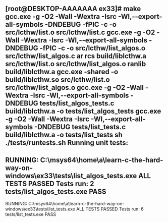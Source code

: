 [root@DESKTOP-AAAAAAA ex33]# make
gcc.exe -g -O2 -Wall -Wextra -Isrc -Wl,--export-all-symbols -DNDEBUG  -fPIC   -c -o src/lcthw/list.o src/lcthw/list.c
gcc.exe -g -O2 -Wall -Wextra -Isrc -Wl,--export-all-symbols -DNDEBUG  -fPIC   -c -o src/lcthw/list_algos.o src/lcthw/list_algos.c
ar rcs build/liblcthw.a src/lcthw/list.o src/lcthw/list_algos.o
ranlib build/liblcthw.a
gcc.exe -shared -o build/liblcthw.so src/lcthw/list.o src/lcthw/list_algos.o
gcc.exe -g -O2 -Wall -Wextra -Isrc -Wl,--export-all-symbols -DNDEBUG     tests/list_algos_tests.c  build/liblcthw.a -o tests/list_algos_tests
gcc.exe -g -O2 -Wall -Wextra -Isrc -Wl,--export-all-symbols -DNDEBUG     tests/list_tests.c  build/liblcthw.a -o tests/list_tests
sh ./tests/runtests.sh
Running unit tests:
----
RUNNING: C:\msys64\home\a\learn-c-the-hard-way-on-windows\ex33\tests\list_algos_tests.exe
ALL TESTS PASSED
Tests run: 2
tests/list_algos_tests.exe PASS
----
RUNNING: C:\msys64\home\a\learn-c-the-hard-way-on-windows\ex33\tests\list_tests.exe
ALL TESTS PASSED
Tests run: 6
tests/list_tests.exe PASS